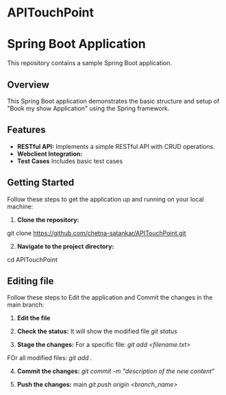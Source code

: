 # APITouchPoint

# Spring Boot Application

This repository contains a sample Spring Boot application.

## Overview

This Spring Boot application demonstrates the basic structure and setup of "Book my show Application" using the Spring framework.

## Features

- **RESTful API:** Implements a simple RESTful API with CRUD operations.
- **Webclient Integration:**
- **Test Cases** Includes basic test cases

## Getting Started

Follow these steps to get the application up and running on your local machine:

1. **Clone the repository:**

git clone https://github.com/chetna-satankar/APITouchPoint.git

2. **Navigate to the project directory:**

cd APITouchPoint

## Editing file

Follow these steps to Edit the application and Commit the changes in the main branch:

1. **Edit the file**

2. **Check the status:**
It will show the modified file
     *git status*

3. **Stage the  changes:**
For a specific file: 
     *git add <filename.txt>*

FOr all modified files:
     *git add .*

4. **Commit the changes:**
     *git commit -m "description of the new content"*

5. **Push the changes:**
main
    *git push origin <branch_name>*

